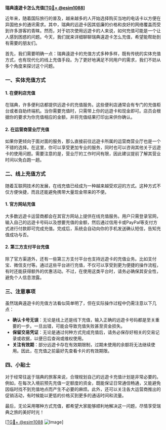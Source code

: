**瑞典遠遊卡怎么充值[[TG💪+ @esim1088](https://t.me/s/esim1088)]**

近年来，随着国际旅行的普及，越来越多的人开始选择购买当地的电话卡以方便在异国他乡的通讯需求。其中，瑞典的远遊卡因其低廉的价格和良好的网络覆盖而受到许多游客的青睐。然而，对于初次使用远遊卡的人来说，如何充值可能是一个让人感到困惑的问题。今天，我们就来详细聊聊瑞典遠遊卡怎么充值，希望能帮助到有需要的朋友们。

首先，我们需要明确一点：瑞典遠遊卡的充值方式多种多样，既有传统的实体充值方式，也有现代化的线上充值手段。为了更好地满足不同用户的需求，我们不妨从多个角度来探讨这个问题。

### **一、实体充值方式**

#### **1. 在便利店充值**
在瑞典，许多便利店都提供远遊卡的充值服务。这些便利店通常会有专门的充值柜台或者自助终端机。当你需要充值时，只需带上你的远遊卡和现金即可。店员会根据你的要求为你充值相应的金额，并将充值结果打印出来供你确认。

#### **2. 在运营商营业厅充值**
如果你更倾向于面对面的服务，那么直接前往远遊卡所属的运营商营业厅也是一个不错的选择。在这里，你可以享受更加专业的服务，同时也可以咨询其他关于远遊卡的使用问题。需要注意的是，营业厅的工作时间有限，因此建议提前了解其营业时间以免白跑一趟。

### **二、线上充值方式**

随着互联网技术的发展，在线充值已经成为一种越来越受欢迎的方式。这种方式不仅方便快捷，而且还能避免携带大量现金带来的不便。

#### **1. 官方网站充值**
大多数远遊卡运营商都会在其官方网站上提供在线充值服务。用户只需登录官网，输入自己的远遊卡号码以及想要充值的金额，然后通过信用卡或PayPal等支付方式进行付款即可完成充值。完成后，系统会自动向你的手机发送确认短信，告知充值成功与否。

#### **2. 第三方支付平台充值**
除了官方渠道外，还有一些第三方支付平台也支持远遊卡的充值业务。比如支付宝、微信支付等。通过这些平台进行充值，不仅可以享受到更为便捷的操作流程，有时还能获得额外的优惠活动。不过，在使用这类平台时，请务必确保其安全性，避免个人信息泄露。

### **三、注意事项**

虽然瑞典遠遊卡的充值方法看似简单明了，但在实际操作过程中仍需注意以下几点：

- **确认卡号无误**：无论是线上还是线下充值，输入正确的远遊卡号码都是至关重要的一步。一旦出错，可能会导致充值失败甚至资金损失。
- **保留交易凭证**：无论是通过何种方式完成充值后，请务必保存好相关的交易记录或收据，以便日后查询或维权使用。
- **关注有效期**：部分远遊卡存在有效期限制，过期未使用的余额将无法继续使用。因此，在充值之前最好先查看卡片的有效期限。

### **四、小贴士**

对于经常往返于瑞典的旅客来说，合理规划自己的远遊卡充值计划是非常必要的。例如，在每次入境前预先充值一定额度的资金，既能保证日常通信畅通，又能避免因临时找不到充值地点而产生不必要的麻烦。此外，还可以关注各大运营商推出的促销活动，有时候能以更低的价格买到更多的通话时间和流量。

最后，无论采用哪种方式充值，都希望大家能够顺利地解决这一问题，尽情享受瑞典之旅的美好时光！

[[TG💪+ @esim1088](https://t.me/s/esim1088) ![Image](https://i.postimg.cc/4NQfJmqS/Snipaste-2025-05-13-00-14-12.png)]